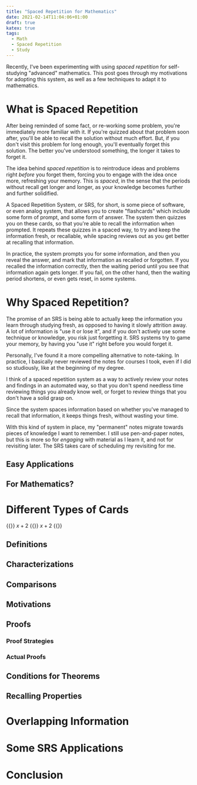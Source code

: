 ```yaml
---
title: "Spaced Repetition for Mathematics"
date: 2021-02-14T11:04:06+01:00
draft: true
katex: true
tags:
  - Math
  - Spaced Repetition
  - Study
---
```


Recently, I've been experimenting with using *spaced repetition*
for self-studying "advanced" mathematics. This post goes through
my motivations for adopting this system, as well as a few techniques
to adapt it to mathematics.

<!--more-->

# What is Spaced Repetition

After being reminded of some fact, or re-working some problem, you're immediately
more familiar with it. If you're quizzed about that problem
soon after, you'll be able to recall the solution without much effort.
But, if you don't visit this problem for long enough, you'll eventually forget
this solution. The better you've understood something, the longer it takes
to forget it.

The idea behind *spaced repetition* is to reintroduce ideas and problems
right *before* you forget them, forcing you to engage with the idea once more,
refreshing your memory. This is *spaced*, in the sense that the periods without
recall get longer and longer, as your knowledge becomes further and further solidified.

A Spaced Repetition System, or SRS, for short, is some piece of software, or
even analog system, that allows you to create "flashcards" which include some form
of prompt, and some form of answer. The system then quizzes you on these cards, so that
you're able to recall the information when prompted. It repeats these quizzes in a spaced
way, to try and keep the information fresh, or recallable, while spacing reviews
out as you get better at recalling that information.

In practice, the system prompts you for some information, and then you reveal the
answer, and mark that information as recalled or forgotten. If you recalled
the information correctly, then the waiting period until you see that information
again gets longer. If you fail, on the other hand, then the waiting period shortens,
or even gets reset, in some systems.

# Why Spaced Repetition?

The promise of an SRS is being able to actually keep the information
you learn through studying fresh, as opposed to having it slowly attrition away.
A lot of information is "use it or lose it", and if you don't actively use
some technique or knowledge, you risk just forgetting it. SRS systems try
to game your memory, by having you "use it" right before you would forget it.

Personally, I've found it a more compelling alternative to note-taking. In practice,
I basically never reviewed the notes for courses I took, even if I did so studiously,
like at the beginning of my degree.

I think of a spaced repetition system as a way to actively review your notes
and findings in an automated way, so that you don't spend needless time
reviewing things you already know well, or forget to review things that you
don't have a solid grasp on.

Since the system spaces information based on whether you've managed to recall
that information, it keeps things fresh, without wasting your time.

With this kind of system in place, my "permanent" notes migrate towards
pieces of knowledge I want to remember. I still use pen-and-paper notes,
but this is more so for *engaging* with material as I learn it, and not for
revisiting later. The SRS takes care of scheduling my revisiting for me.

## Easy Applications

## For Mathematics?

# Different Types of Cards

{{<box>}}
$x + 2$
{{<divider>}}
$x + 2$
{{</box>}}

## Definitions

## Characterizations

## Comparisons

## Motivations

## Proofs

### Proof Strategies

### Actual Proofs

## Conditions for Theorems

## Recalling Properties

# Overlapping Information

# Some SRS Applications

# Conclusion
